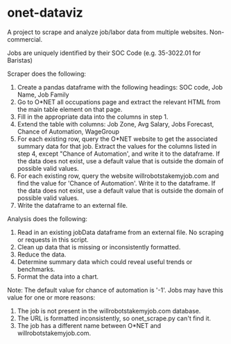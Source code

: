 # onet-dataviz
A project to scrape and analyze job/labor data from multiple websites. Non-commercial. 

Jobs are uniquely identified by their SOC Code (e.g. 35-3022.01 for Baristas)

Scraper does the following:
1. Create a pandas dataframe with the following headings:
        SOC code, Job Name, Job Family
2. Go to O*NET all occupations page and extract the relevant HTML from the main table element on that page.
3. Fill in the appropriate data into the columns in step 1.
4. Extend the table with columns:
        Job Zone, Avg Salary, Jobs Forecast, Chance of Automation, WageGroup
5. For each existing row, query the O*NET website to get the associated summary data for that job. Extract the values for the columns listed in step 4, except "Chance of Automation', and write it to the dataframe. If the data does not exist, use a default value that is outside the domain of possible valid values.
6. For each existing row, query the website willrobotstakemyjob.com and find the value for 'Chance of Automation'. Write it to the dataframe. If the data does not exist, use a default value that is outside the domain of possible valid values.
7. Write the dataframe to an external file.

Analysis does the following:
1. Read in an existing jobData dataframe from an external file. No scraping or requests in this script.
2. Clean up data that is missing or inconsistently formatted.
3. Reduce the data.
4. Determine summary data which could reveal useful trends or benchmarks.
5. Format the data into a chart.

Note: The default value for chance of automation is '-1'. Jobs may have this value for one or more reasons:
1. The job is not present in the willrobotstakemyjob.com database.
2. The URL is formatted inconsistently, so onet_scrape.py can't find it. 
3. The job has a different name between O*NET and willrobotstakemyjob.com.
